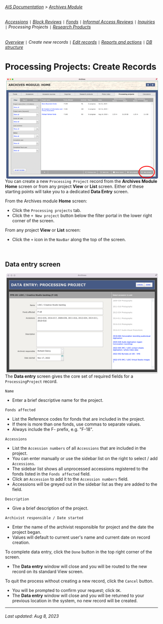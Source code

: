 ###### [AIS Documentation](../../README.md) > [Archives Module](../overview.md)
###### [Accessions](../accession/overview.md) `|` [Block Reviews](../block-review/overview.md) `|` [Fonds](../fonds/overview.md) `|` [Informal Access Reviews](../informal-access-review/overview.md) `|` [Inquiries](../inquiry/overview.md) `|` Processing Projects `|` [Research Products](../research-product/overview.md)
###### [Overview](overview.md) `|` Create new records `|` [Edit records](edit-record.md) `|` [Reports and actions](reports-actions.md) `|` [DB structure](db-structure.md)

# Processing Projects: Create Records
<img align="right" width="500" src="images/processing-project-create.png">

You can create a new `Processing Project` record from the **Archives Module Home** screen or from any project **View** or **List** screen. Either of these starting points will take you to a dedicated **Data Entry** screen.

From the Archives module **Home** screen:
- Click the `Processing projects` tab.
- Click the `+ New project` button below the filter portal in the lower right corner of the screen.

From any project **View** or **List** screen:
- Click the `+` icon in the `NavBar` along the top of the screen.

<br clear="all">

## Data entry screen
<img align="right" width="500" src="images/processing-project-data-entry.png">

The **Data entry** screen gives the core set of required fields for a `ProcessingProject` record.

`Name`
- Enter a brief descriptive name for the project.

`Fonds affected`
- List the Reference codes for fonds that are included in the project.
- If there is more than one fonds, use commas to separate values.
- Always include the F- prefix, e.g. "F-18".

`Accessions`
- List the `Accession numbers` of all `Accessions` that are included in the project.
- You can enter manually or use the sidebar list on the right to select / add `Accessions`.
- The sidebar list shows all unprocessed accessions registered to the fonds listed in the `Fonds affected` field.
- Click an `Accession` to add it to the `Accession numbers` field.
- Accessions will be greyed out in the sidebar list as they are added to the field.

`Description`
- Give a brief description of the project.

`Archivist responsible / Date started`
- Enter the name of the archivist responsible for project and the date the project began.
- Values will default to current user's name and current date on record creation.

To complete data entry, click the `Done` button in the top right corner of the screen.
- The **Data entry** window will close and you will be routed to the new record on its standard View screen.

To quit the process without creating a new record, click the `Cancel` button.
- You will be prompted to confirm your request; click `OK`.
- The **Data entry** window will close and you will be returned to your previous location in the system, no new record will be created.

---
###### Last updated: Aug 8, 2023
